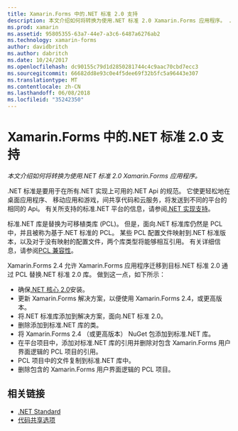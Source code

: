 ```yaml
---
title: Xamarin.Forms 中的.NET 标准 2.0 支持
description: 本文介绍如何将转换为使用.NET 标准 2.0 Xamarin.Forms 应用程序。 .NET 标准是要用于在所有.NET 实现上可用的.NET Api 的规范。
ms.prod: xamarin
ms.assetid: 95805355-63a7-44e7-a3c6-6487a6276ab2
ms.technology: xamarin-forms
author: davidbritch
ms.author: dabritch
ms.date: 10/24/2017
ms.openlocfilehash: dc90155c79d1d2850281744c4c9aac70cbd7ecc3
ms.sourcegitcommit: 66682dd8e93c0e4f5dee69f32b5fc5a96443e307
ms.translationtype: MT
ms.contentlocale: zh-CN
ms.lasthandoff: 06/08/2018
ms.locfileid: "35242350"
---
```

# <a name="net-standard-20-support-in-xamarinforms"></a>Xamarin.Forms 中的.NET 标准 2.0 支持

_本文介绍如何将转换为使用.NET 标准 2.0 Xamarin.Forms 应用程序。_

.NET 标准是要用于在所有.NET 实现上可用的.NET Api 的规范。 它使更轻松地在桌面应用程序、 移动应用和游戏，间共享代码和云服务，将发送到不同的平台的相同的 Api。 有关所支持的标准.NET 平台的信息，请参阅[.NET 实现支持](/dotnet/standard/net-standard#net-implementation-support/)。

标准.NET 库是替换为可移植类库 (PCL)。 但是，面向.NET 标准库仍然是 PCL 中，并且被称为基于.NET 标准的 PCL。 某些 PCL 配置文件映射到.NET 标准版本，以及对于没有映射的配置文件，两个库类型将能够相互引用。 有关详细信息，请参阅[PCL 兼容性](/dotnet/standard/net-standard#pcl-compatibility)。

Xamarin.Forms 2.4 允许 Xamarin.Forms 应用程序迁移到目标.NET 标准 2.0 通过 PCL 替换.NET 标准 2.0 库。 做到这一点，如下所示：

- 确保[.NET 核心 2.0](https://www.microsoft.com/net/download/core)安装。
- 更新 Xamarin.Forms 解决方案，以便使用 Xamarin.Forms 2.4，或更高版本。
- 将.NET 标准库添加到解决方案，面向.NET 标准 2.0。
- 删除添加到标准.NET 库的类。
- 将 Xamarin.Forms 2.4 （或更高版本） NuGet 包添加到标准.NET 库。
- 在平台项目中，添加对标准.NET 库的引用并删除对包含 Xamarin.Forms 用户界面逻辑的 PCL 项目的引用。
- PCL 项目中的文件复制到标准.NET 库中。
- 删除包含的 Xamarin.Forms 用户界面逻辑的 PCL 项目。


## <a name="related-links"></a>相关链接

- [.NET Standard](~/cross-platform/app-fundamentals/net-standard.md)
- [代码共享选项](~/cross-platform/app-fundamentals/code-sharing.md)
